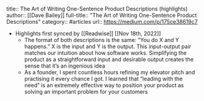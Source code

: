 title:: The Art of Writing One-Sentence Product Descriptions (highlights)
author:: [[Dave Bailey]]
full-title:: "The Art of Writing One-Sentence Product Descriptions"
category:: #articles
url:: https://medium.com/p/175ce38619c7

- Highlights first synced by [[Readwise]] [[Nov 18th, 2022]]
	- The format of both descriptions is the same: “You do X and Y happens.” X is the input and Y is the output. This input-output pair matches our intuition about how software works. Simplifying the product as a straightforward input and desirable output creates the sense that it’s an ingenious idea
	- As a founder, I spent countless hours refining my elevator pitch and practising it every chance I got. I learned that “leading with the need” is an extremely effective way to position your product as solving an important problem for your customers